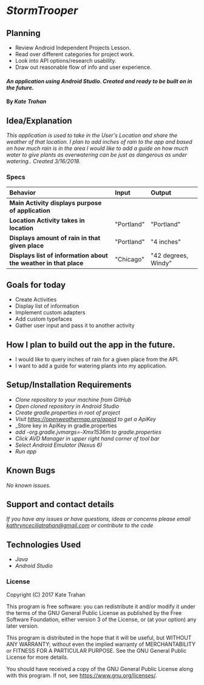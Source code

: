 # _StormTrooper_

## Planning

  * Review Android Independent Projects Lesson.
  * Read over different categories for project work.
  * Look into API options/research usability.
  * Draw out reasonable flow of info and user experience.

#### _An application using Android Studio. Created and ready to be built on in the future._

#### By _**Kate Trahan**_

## Idea/Explanation

_This application is used to take in the User's Location and share the weather of that location. I plan to add inches of rain to the app and based on how much rain is in the area I would like to add a guide on how much water to give plants as overwatering can be just as dangerous as under watering.. Created 3/16/2018._

### Specs
| Behavior | Input | Output |
| :-------------     | :------------- | :-------------
| **Main Activity displays purpose of application**| |  |
| **Location Activity takes in location**| "Portland" | "Portland" |
| **Displays amount of rain in that given place**| "Portland" | "4 inches" |
| **Displays list of information about the weather in that place** |"Chicago"| "42 degrees, Windy"|



## Goals for today
* Create Activities
* Display list of information
* Implement custom adapters
* Add custom typefaces
* Gather user input and pass it to another activity

## How I plan to build out the app in the future.
* I would like to query inches of rain for a given place from the API.
* I want to add a guide for watering plants into my application.


## Setup/Installation Requirements

* _Clone repository to your machine from GitHub_
* _Open cloned repository in Android Studio_
* _Create gradle.properties in root of project_
* _Visit https://openweathermap.org/appid to get a ApiKey_
* _Store key in ApiKey in gradle.properties
* _add -org.gradle.jvmargs=-Xmx1536m to gradle.properties_
* _Click AVD Manager in upper right hand corner of tool bar_
* _Select Android Emulator (Nexus 6)_
* _Run app_


## Known Bugs

_No known issues._

## Support and contact details

_If you have any issues or have questions, ideas or concerns please email kathrynceciliatrahan@gmail.com or contribute to the code_

## Technologies Used

* _Java_
* _Android Studio_


### License
Copyright (C) 2017 Kate Trahan

This program is free software: you can redistribute it and/or modify it under the terms of the GNU General Public License as published by the Free Software Foundation, either version 3 of the License, or (at your option) any later version.

This program is distributed in the hope that it will be useful, but WITHOUT ANY WARRANTY; without even the implied warranty of MERCHANTABILITY or FITNESS FOR A PARTICULAR PURPOSE. See the GNU General Public License for more details.

You should have received a copy of the GNU General Public License along with this program. If not, see https://www.gnu.org/licenses/.